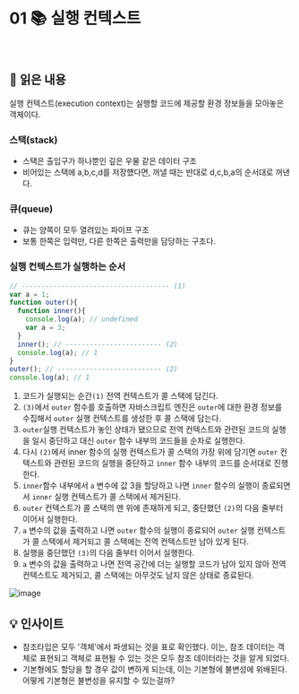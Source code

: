 # 01 📚 실행 컨텍스트

<br>

## 📝 읽은 내용
실행 컨텍스트(execution context)는 실행할 코드에 제공할 환경 정보들을 모아놓은 객체이다.

### 스택(stack)
- 스택은 출입구가 하나뿐인 깊은 우물 같은 데이터 구조
- 비어있는 스택에 a,b,c,d를 저장헀다면, 꺼낼 때는 반대로 d,c,b,a의 순서대로 꺼낸다.


### 큐(queue)
- 큐는 양쪽이 모두 열려있는 파이프 구조
- 보통 한쪽은 입력만, 다른 한쪽은 출력만을 담당하는 구조다.

### 실행 컨텍스트가 실행하는 순서

```js
// ------------------------------------- (1)
var a = 1;
function outer(){
  function inner(){
    console.log(a); // undefined
    var a = 3;
  }
  inner(); // ------------------------ (2)
  console.log(a); // 1
}
outer(); // -------------------------- (2)
console.log(a); // 1
```

1. 코드가 실행되는 순간`(1)` 전역 컨텍스트가 콜 스택에 담긴다.
2. `(3)`에서 `outer` 함수를 호출하면 자바스크립트 엔진은 `outer`에 대한 환경 정보를 수집해서 `outer` 실행 컨텍스트를 생성한 후 콜 스택에 담는다.
3. `outer`실행 컨텍스트가 놓인 상태가 됐으므로 전역 컨텍스트와 관련된 코드의 실행을 일시 중단하고 대신 `outer` 함수 내부의 코드들을 순차로 실행한다.
4. 다시 `(2)`에서 inner 함수의 실행 컨텍스트가 콜 스택의 가장 위에 담기면 `outer` 컨텍스트와 관련된 코드의 실행을 중단하고 `inner` 함수 내부의 코드를 순서대로 진행한다.
5. `inner`함수 내부에서 `a` 변수에 값 3을 할당하고 나면 `inner` 함수의 실행이 종료되면서 `inner` 실행 컨텍스트가 콜 스택에서 제거된다.
6. `outer` 컨텍스트가 콜 스택의 맨 위에 존재하게 되고, 중단했던 `(2)`의 다음 줄부터 이어서 실행한다.
7. `a` 변수의 값을 출력하고 나면 `outer` 함수의 실행이 종료되어 `outer` 실행 컨텍스트가 콜 스택에서 제거되고 콜 스택에는 전역 컨텍스트만 남아 있게 된다.
8. 실행을 중단했던 `(3)`의 다음 줄부터 이어서 실행한다.
9. `a` 변수의 값을 출력하고 나면 전역 공간에 더는 실행할 코드가 남아 있지 않아 전역 컨텍스트도 제거되고, 콜 스택에는 아무것도 남지 않은 상태로 종료된다.

![image](https://github.com/user-attachments/assets/7317bdda-b000-4a26-b09e-60e6313fbbe8)


## 💡 인사이트
- 참조타입은 모두 '객체'에서 파생되는 것을 표로 확인했다. 이는, 참조 데이터는 객체로 표현되고 객체로 표현될 수 있는 것은 모두 참조 데이터라는 것을 알게 되었다.
- 기본형에도 할당을 할 경우 값이 변하게 되는데, 이는 기본형에 불변성에 위배된다. 어떻게 기본형은 불변성을 유지할 수 있는걸까?
<br>
